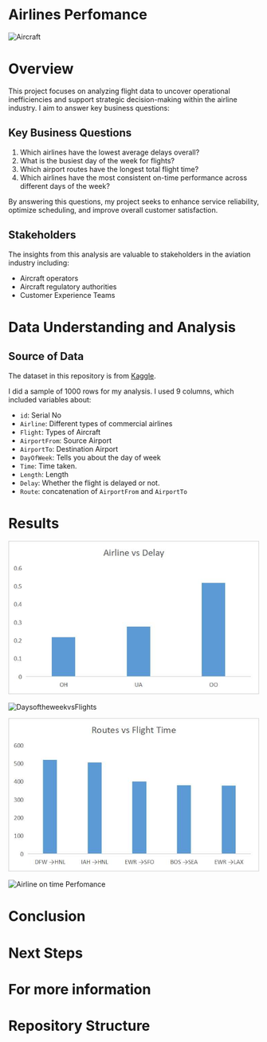 # Airlines Perfomance

![Aircraft](Aircraft_image.jpg)

# Overview
This project focuses on analyzing flight data to uncover operational inefficiencies and support strategic decision-making within the airline industry. I aim to answer key 
business questions:

## Key Business Questions
1. Which airlines have the lowest average delays overall?
2. What is the busiest day of the week for flights?
3. Which airport routes have the longest total flight time?
4. Which airlines have the most consistent on-time performance across different days of the week?

By answering this questions, my project seeks to enhance service reliability, optimize scheduling, and improve overall customer satisfaction.

## Stakeholders
The insights from this analysis are valuable to stakeholders in the aviation industry including:
- Aircraft operators
- Aircraft regulatory authorities
- Customer Experience Teams

# Data Understanding and Analysis
## Source of Data
The dataset in this repository is from [Kaggle](https://www.kaggle.com/datasets/jimschacko/airlines-dataset-to-predict-a-delay). 

I did a sample of 1000 rows for my analysis. I used 9 columns, which included variables about:
- `id`: Serial No
- `Airline`: Different types of commercial airlines
- `Flight`: Types of Aircraft
- `AirportFrom`: Source Airport
- `AirportTo`: Destination Airport
- `DayOfWeek`: Tells you about the day of week
- `Time`: Time taken. 
- `Length`: Length
- `Delay`: Whether the flight is delayed or not.
- `Route`: concatenation of `AirportFrom` and `AirportTo`

# Results

![AirlinesvsDelay](Images\Airlines_vs_delay.jpg)

![DaysoftheweekvsFlights](Images\Daysoftheweek_vs_no._flights.jpg)

![Routes vs Flighttime](Images\Routes_vs_flighttime.jpg)

![Airline on time Perfomance](Images\Airlineontimeperfomance.jpg)

# Conclusion


# Next Steps


# For more information


# Repository Structure

